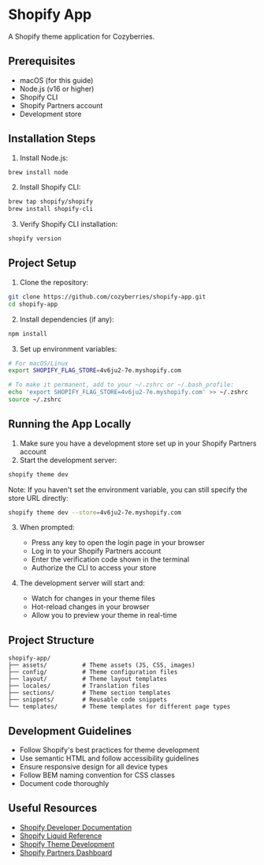 # Shopify App

A Shopify theme application for Cozyberries.

## Prerequisites

- macOS (for this guide)
- Node.js (v16 or higher)
- Shopify CLI
- Shopify Partners account
- Development store

## Installation Steps

1. Install Node.js:
```bash
brew install node
```

2. Install Shopify CLI:
```bash
brew tap shopify/shopify
brew install shopify-cli
```

3. Verify Shopify CLI installation:
```bash
shopify version
```

## Project Setup

1. Clone the repository:
```bash
git clone https://github.com/cozyberries/shopify-app.git
cd shopify-app
```

2. Install dependencies (if any):
```bash
npm install
```

3. Set up environment variables:
```bash
# For macOS/Linux
export SHOPIFY_FLAG_STORE=4v6ju2-7e.myshopify.com

# To make it permanent, add to your ~/.zshrc or ~/.bash_profile:
echo 'export SHOPIFY_FLAG_STORE=4v6ju2-7e.myshopify.com' >> ~/.zshrc
source ~/.zshrc
```

## Running the App Locally

1. Make sure you have a development store set up in your Shopify Partners account
2. Start the development server:
```bash
shopify theme dev
```
Note: If you haven't set the environment variable, you can still specify the store URL directly:
```bash
shopify theme dev --store=4v6ju2-7e.myshopify.com
```

3. When prompted:
   - Press any key to open the login page in your browser
   - Log in to your Shopify Partners account
   - Enter the verification code shown in the terminal
   - Authorize the CLI to access your store

4. The development server will start and:
   - Watch for changes in your theme files
   - Hot-reload changes in your browser
   - Allow you to preview your theme in real-time

## Project Structure

```
shopify-app/
├── assets/          # Theme assets (JS, CSS, images)
├── config/          # Theme configuration files
├── layout/          # Theme layout templates
├── locales/         # Translation files
├── sections/        # Theme section templates
├── snippets/        # Reusable code snippets
└── templates/       # Theme templates for different page types
```

## Development Guidelines

- Follow Shopify's best practices for theme development
- Use semantic HTML and follow accessibility guidelines
- Ensure responsive design for all device types
- Follow BEM naming convention for CSS classes
- Document code thoroughly

## Useful Resources

- [Shopify Developer Documentation](https://shopify.dev/docs)
- [Shopify Liquid Reference](https://shopify.dev/docs/themes/liquid/reference)
- [Shopify Theme Development](https://shopify.dev/docs/themes)
- [Shopify Partners Dashboard](https://partners.shopify.com)